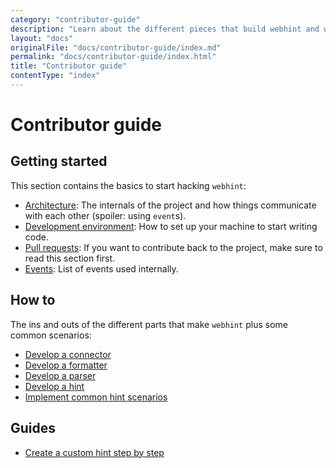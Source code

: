 ```yaml
---
category: "contributor-guide"
description: "Learn about the different pieces that build webhint and what each one of them does"
layout: "docs"
originalFile: "docs/contributor-guide/index.md"
permalink: "docs/contributor-guide/index.html"
title: "Contributor guide"
contentType: "index"
---
```

# Contributor guide

## Getting started

This section contains the basics to start hacking `webhint`:

* [Architecture](./getting-started/architecture.md): The internals of the
  project and how things communicate with each other (spoiler: using `event`s).
* [Development environment](./getting-started/development-environment.md): How
  to set up your machine to start writing code.
* [Pull requests](./getting-started/pull-requests.md): If you want to
  contribute back to the project, make sure to read this section first.
* [Events](./getting-started/events.md): List of events used internally.

## How to

The ins and outs of the different parts that make `webhint` plus some common scenarios:

* [Develop a connector](./how-to/connector.md)
* [Develop a formatter](./how-to/formatter.md)
* [Develop a parser](./how-to/parser.md)
* [Develop a hint](./how-to/hint.md)
* [Implement common hint scenarios](./how-to/common-hint-scenarios.md)

## Guides

* [Create a custom hint step by step](./guides/create-custom-hint.md)
